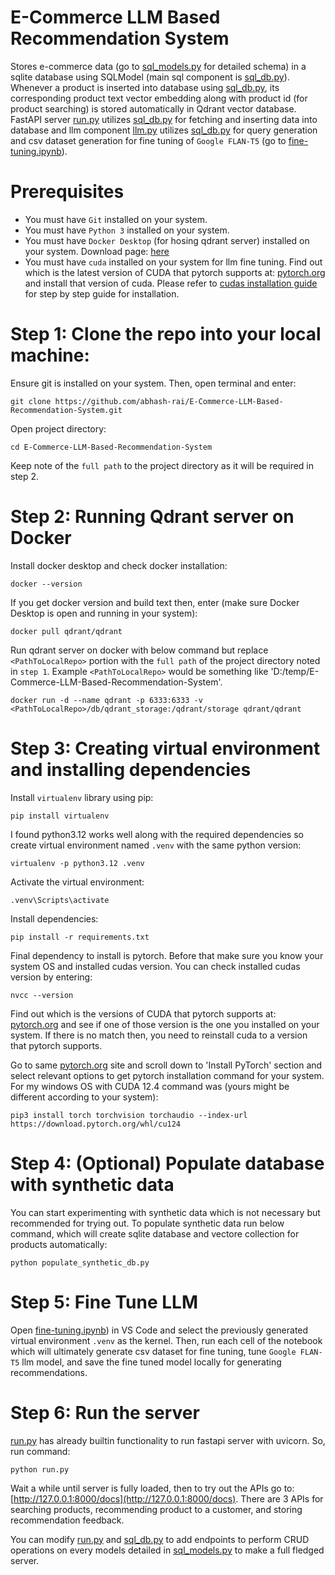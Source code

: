 # E-Commerce LLM Based Recommendation System

Stores e-commerce data (go to [sql_models.py](./db/sql_models.py) for detailed schema) in a sqlite database using SQLModel (main sql component is [sql_db.py](./db/sql_db.py)). Whenever a product is inserted into database using [sql_db.py](./db/sql_db.py), its corresponding product text vector embedding along with product id (for product searching) is stored automatically in Qdrant vector database. FastAPI server [run.py](./run.py) utilizes [sql_db.py](./db/sql_db.py) for fetching and inserting data into database and llm component [llm.py](./llm/llm.py) utilizes [sql_db.py](./db/sql_db.py) for query generation and csv dataset generation for fine tuning of `Google FLAN-T5` (go to [fine-tuning.ipynb](./llm/fine-tuning.ipynb)). 

# Prerequisites

- You must have `Git` installed on your system.
- You must have `Python 3` installed on your system.
- You must have `Docker Desktop` (for hosing qdrant server) installed on your system. Download page: [here](https://www.docker.com/products/docker-desktop/)
- You must have `cuda` installed on your system for llm fine tuning. Find out which is the latest version of CUDA that pytorch supports at: [pytorch.org](https://pytorch.org/) and install that version of cuda. Please refer to [cudas installation guide](https://github.com/entbappy/Setup-NVIDIA-GPU-for-Deep-Learning) for step by step guide for installation.

# Step 1: Clone the repo into your local machine:

Ensure git is installed on your system. Then, open terminal and enter:
```
git clone https://github.com/abhash-rai/E-Commerce-LLM-Based-Recommendation-System.git
```

Open project directory:
```
cd E-Commerce-LLM-Based-Recommendation-System
```

Keep note of the `full path` to the project directory as it will be required in step 2.

# Step 2: Running Qdrant server on Docker

Install docker desktop and check docker installation:
```
docker --version
```

If you get docker version and build text then, enter (make sure Docker Desktop is open and running in your system):
```
docker pull qdrant/qdrant
```

Run qdrant server on docker with below command but replace `<PathToLocalRepo>` portion with the `full path` of the project directory noted in `step 1`. Example `<PathToLocalRepo>` would be something like 'D:/temp/E-Commerce-LLM-Based-Recommendation-System'.
```
docker run -d --name qdrant -p 6333:6333 -v <PathToLocalRepo>/db/qdrant_storage:/qdrant/storage qdrant/qdrant
```

# Step 3: Creating virtual environment and installing dependencies

Install `virtualenv` library using pip:
```
pip install virtualenv
```

I found python3.12 works well along with the required dependencies so create virtual environment named `.venv` with the same python version:
```
virtualenv -p python3.12 .venv
```

Activate the virtual environment:
```
.venv\Scripts\activate
```

Install dependencies:
```
pip install -r requirements.txt
```

Final dependency to install is pytorch. Before that make sure you know your system OS and installed cudas version. You can check installed cudas version by entering:
```
nvcc --version
```

Find out which is the versions of CUDA that pytorch supports at: [pytorch.org](https://pytorch.org/) and see if one of those version is the one you installed on your system. If there is no match then, you need to reinstall cuda to a version that pytorch supports.

Go to same [pytorch.org](https://pytorch.org/) site and scroll down to 'Install PyTorch' section and select relevant options to get pytorch installation command for your system. For my windows OS with CUDA 12.4 command was (yours might be different according to your system):
```
pip3 install torch torchvision torchaudio --index-url https://download.pytorch.org/whl/cu124
```

# Step 4: (Optional) Populate database with synthetic data

You can start experimenting with synthetic data which is not necessary but recommended for trying out. To populate synthetic data run below command, which will create sqlite database and vectore collection for products automatically:
```
python populate_synthetic_db.py
```

# Step 5: Fine Tune LLM

Open [fine-tuning.ipynb](./llm/fine-tuning.ipynb)) in VS Code and select the previously generated virtual environment `.venv` as the kernel. Then, run each cell of the notebook which will ultimately generate csv dataset for fine tuning, tune `Google FLAN-T5` llm model, and save the fine tuned model locally for generating recommendations.

# Step 6: Run the server

[run.py](./run.py) has already builtin functionality to run fastapi server with uvicorn. So, run command:
```
python run.py
```

Wait a while until server is fully loaded, then to try out the APIs go to: [http://127.0.0.1:8000/docs](http://127.0.0.1:8000/docs). There are 3 APIs for searching products, recommending product to a customer, and storing recommendation feedback.

You can modify [run.py](./run.py) and [sql_db.py](./db/sql_db.py) to add endpoints to perform CRUD operations on every models detailed in [sql_models.py](./db/sql_models.py) to make a full fledged server.
